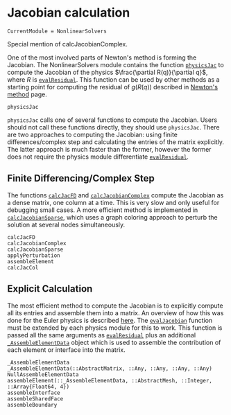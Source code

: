 # Jacobian calculation

```@meta
CurrentModule = NonlinearSolvers
```


Special mention of calcJacobianComplex.

One of the most involved parts of Newton's method is forming the Jacobian.
The NonlinearSolvers module contains the function [`physicsJac`](@ref) to
compute the Jacobian of the physics $\frac{\partial R(q)}{\partial q}$, where
$R$ is [`evalResidual`](@ref).  This function can be used by other methods
as a starting point for computing the residual of $g(R(q))$ described in
[ Newton's method](@ref) page.


```@docs
physicsJac
```

`physicsJac` calls one of several functions to compute the Jacobian.  Users
should not call these functions directly, they should use `physicsJac`.
There are two approaches to computing the Jacobian: using finite differences/complex step and calculating the entries of the matrix explicitly.
The latter approach is much faster than the former, however the former does
not require the physics module differentiate [`evalResidual`](@ref).

## Finite Differencing/Complex Step

The functions [`calcJacFD`](@ref) and [`calcJacobianComplex`](@ref) compute
the Jacobian as a dense matrix, one column at a time.  This is very slow
and only useful for debugging small cases.
A more efficient method is implemented in [`calcJacobianSparse`](@ref),
which uses a graph coloring approach to perturb the solution at several
nodes simultaneously. 

```@docs
calcJacFD
calcJacobianComplex
calcJacobianSparse
applyPerturbation
assembleElement
calcJacCol
```

## Explicit Calculation

The most efficient method to compute the Jacobian is to explicitly compute
all its entries and assemble them into a matrix.
An overview of how this was done for the Euler physics is described [here](https://github.com/OptimalDesignLab/PDESolver.jl/wiki/files/jacobian_diff.pdf).
The [`evalJacobian`](@ref) function must be extended by each physics module
for this to work.
This function is passed all the same arguments as [`evalResidual`](@ref) plus an additional [`_AssembleElementData`](@ref) object which is used to assemble
the contribution of each element or interface into the matrix.

```@docs
_AssembleElementData
_AssembleElementData(::AbstractMatrix, ::Any, ::Any, ::Any, ::Any)
NullAssembleElementData
assembleElement(::_AssembleElementData, ::AbstractMesh, ::Integer, ::Array{Float64, 4})
assembleInterface
assembleSharedFace
assembleBoundary
```

